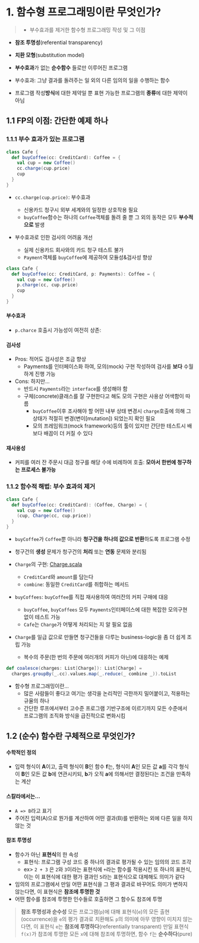 # 1. 함수형 프로그래밍이란 무엇인가?

> - 부수효과를 제거한 함수형 프로그래밍 작성 및 그 이점
- **참조 투명성**(referential transparency)
- **치환 모형**(substitution model)


- **부수효과**가 없는 **순수함수** 들로만 이루어진 프로그램
- 부수효과: 그냥 결과를 돌려주는 일 외의 다른 임의의 일을 수행하는 함수
- 프로그램 작성**방식**에 대한 제약일 뿐 표현 가능한 프로그램의 **종류**에 대한 제약이 아님

## 1.1 FP의 이점: 간단한 예제 하나

### 1.1.1 부수 효과가 있는 프로그램

```scala
class Cafe {
  def buyCoffee(cc: CreditCard): Coffee = {
    val cup = new Coffee()
    cc.charge(cup.price)
    cup
  }
}
```

- `cc.charge(cup.price)`: 부수효과
  - 신용카드 청구시 외부 세계와의 일정한 상호작용 필요
  - `buyCoffee`함수는 하나의 `Coffee`객체를 돌려 줄 뿐 그 외의 동작은 모두 **부수적으로** 발생

- 부수효과로 인한 검사의 어려움 개선
  - 실제 신용카드 회사와의 카드 청구 테스트 불가
  - `Payment`객체를 `buyCoffee`에 제공하여 모듈성&검사성 향상

```scala
class Cafe {
  def buyCoffee(cc: CreditCard, p: Payments): Coffee = {
    val cup = new Coffee()
    p.charge(cc, cup.price)
    cup
  }
}
```
#### 부수효과
- `p.charce` 호출시 가능성이 여전히 상존:

#### 검사성
- Pros: 적어도 검사성은 조금 향상
  - Payments를 인터페이스화 하여, 모의(mock) 구현 작성하여 검사를 **보다** 수월하게 진행 가능
- Cons: 하지만...
  - 반드시 `Payments`라는 `interface`를 생성해야 함
  - 구체(concrete)클래스를 잘 구현한다고 해도 모의 구현은 사용상 어색함이 따름
    - `buyCoffee`이후 조사해야 할 어떤 내부 상태 변경시 `charge`호출에 의해 그 상태가 적절히 변경(변이[mutation]) 되었는지 확인 필요
    - 모의 프레임워크(mock framework)등의 툴이 있지만 간단한 테스트시 배보다 배꼽이 더 커질 수 있다

#### 재사용성
- 커피를 여러 잔 주문시 대금 청구를 해당 수에 비례하여 호출: **모아서 한번에 청구하는 프로세스 불가능**

### 1.1.2 함수적 해법: 부수 효과의 제거
```scala
class Cafe {
  def buyCoffee(cc: CreditCard): (Coffee, Charge) = {
    val cup = new Coffee()
    (cup, Charge(cc, cup.price))
  }
}
```
- `buyCoffee`가 `Coffee`뿐 아니라 **청구건을 하나의 값으로 반환**하도록 프로그램 수정
- 청구건의 **생성** 문제가 청구건의 **처리** 또는 **연동** 문제와 분리됨

- `Charge`의 구현: [Charge.scala](../src/main/scala/examples/chapter1/Charge.scala)
  - `CreditCard`와 `amount`를 담는다
  - `combine`: 동일한 `CreditCard`를 취합하는 메서드

- `buyCoffees`: `buyCoffee`를 직접 재사용하여 여러잔의 커피 구매에 대응
  - `buyCoffee`, `buyCoffees` 모두 `Payments`인터페이스에 대한 복잡한 모의구현 없이 테스트 가능
  - `Cafe`는 `Charge`가 어떻게 처리되는 지 알 필요 없음

- `Charge`를 일급 값으로 만들면 청구건들을 다루는 business-logic을 좀 더 쉽게 조립 가능
  - 복수의 주문(한 번의 주문에 여러개의 커피가 아닌)에 대응하는 예제
```scala
def coalesce(charges: List[Charge]): List[Charge] =
  charges.groupBy(_.cc).values.map(_.reduce(_ combine _)).toList
```

- 함수형 프로그래밍이란...
  - 많은 사람들이 좋다고 여기는 생각을 논리적인 극한까지 밀어붙이고, 적용하는 규율의 하나
  - 간단한 루프에서부터 고수준 프로그램 기반구조에 이르기까지 모든 수준에서 프로그램의 조직화 방식을 급진적으로 변화시킴

## 1.2 (순수) 함수란 구체적으로 무엇인가?
#### 수학적인 정의
- 입력 형식이 **A**이고, 출력 형식이 **B**인 함수 **f**는, 형식이 **A**인 모든 값 **a**를 각각 형식이 **B**인 모든 값 **b**에 연관시키되, **b**가 오직 **a**에 의해서만 결정된다는 조건을 만족하는 계산
#### 스칼라에서는...
- `A => B`라고 표기
- 주어진 입력(A)으로 뭔가를 계산하여 어떤 결과(B)를 반환하는 외에 다른 일을 하지 않는 것


#### 참조 투명성
- 함수가 아닌 **표현식**의 한 속성
  - 표현식: 프로그램 구성 코드 중 하나의 결과로 평가될 수 있는 임의의 코드 조각
  - ex> `2 + 3` 은 `2`와 `3`이라는 표현식에 `+`라는 함수를 적용시킨 또 하나의 표현식, 이는 이 표현식에 대한 평가 결과인 `5`라는 표현식으로 대체해도 의미가 같다
- 임의의 프로그램에서 만일 어떤 표현식을 그 평과 결과로 바꾸어도 의미가 변하지 않는다면, 이 표현식은 **참조에 투명한 것**
- 어떤 함수를 참조에 투명한 인수들로 호출하면 그 함수도 참조에 투명

> **참조 투명성과 순수성**
모든 프로그램(`p`)에 대해 표현식(`e`)의 모든 출현(occurrence)을 `e`의 평가 결과로 치환해도 `p`의 의미에 아무 영향이 미치지 않는다면,
이 표현식 `e`는 **참조에 투명하다**(referentially transparent)
만일 표현식 `f(x)`가 참조에 투명한 모든 `x`에 대해 참조에 투명하면, 함수 `f`는 **순수하다**(pure)


